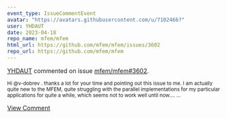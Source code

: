 ```yaml
---
event_type: IssueCommentEvent
avatar: "https://avatars.githubusercontent.com/u/7102466?"
user: YHDAUT
date: 2023-04-18
repo_name: mfem/mfem
html_url: https://github.com/mfem/mfem/issues/3602
repo_url: https://github.com/mfem/mfem
---
```


<a href='https://github.com/YHDAUT' target='_blank'>YHDAUT</a> commented on issue <a href='https://github.com/mfem/mfem/issues/3602' target='_blank'>mfem/mfem#3602</a>.

<small>Hi @v-dobrev . thanks a lot for your time and pointing out this issue to me.  I am actually quite new to the MFEM, quite struggling with the parallel implementations for my particular applications for quite a while, which seems not to work well until now.......</small>

<a href='https://github.com/mfem/mfem/issues/3602' target='_blank'>View Comment</a>